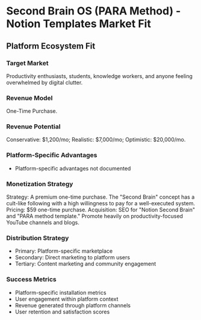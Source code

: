 # Second Brain OS (PARA Method) - Notion Templates Market Fit

## Platform Ecosystem Fit

### Target Market
Productivity enthusiasts, students, knowledge workers, and anyone feeling overwhelmed by digital clutter.

### Revenue Model
One-Time Purchase.

### Revenue Potential
Conservative: $1,200/mo; Realistic: $7,000/mo; Optimistic: $20,000/mo.

### Platform-Specific Advantages
- Platform-specific advantages not documented

### Monetization Strategy
Strategy: A premium one-time purchase. The "Second Brain" concept has a cult-like following with a high willingness to pay for a well-executed system. Pricing: $59 one-time purchase. Acquisition: SEO for "Notion Second Brain" and "PARA method template." Promote heavily on productivity-focused YouTube channels and blogs.

### Distribution Strategy
- Primary: Platform-specific marketplace
- Secondary: Direct marketing to platform users
- Tertiary: Content marketing and community engagement

### Success Metrics
- Platform-specific installation metrics
- User engagement within platform context
- Revenue generated through platform channels
- User retention and satisfaction scores
